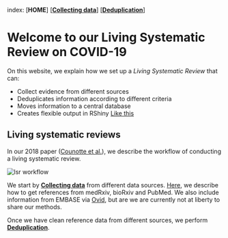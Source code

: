 index: [**HOME**] [[**Collecting data**](collectingdata.html)] [[**Deduplication**](deduplication.html)]

# Welcome to our Living Systematic Review on COVID-19

On this website, we explain how we set up a *Living Systematic Review* that can:
* Collect evidence from different sources
* Deduplicates information according to different criteria
* Moves information to a central database
* Creates flexible output in RShiny [Like this](https://zika.ispm.unibe.ch/assets/data/pub/ncov/)

## Living systematic reviews

In our 2018 paper ([Counotte et al.](https://f1000research.com/articles/7-196/v1)), we describe the workflow of conducting a living systematic review. 

![lsr workflow](https://f1000researchdata.s3.amazonaws.com/manuscripts/14886/9bcb9d8e-802c-4066-a6b4-5475e992e82b_figure1.gif)

We start by [**Collecting data**](collectingdata.html) from different data sources. [Here](collectingdata.html), we describe how to get references from medRxiv, bioRxiv and PubMed. We also include information from EMBASE via [Ovid](https://ovidsp.ovid.com/), but are we are currently not at liberty to share our methods. 

Once we have clean reference data from different sources, we perform [**Deduplication**](deduplication.html). 
